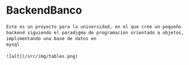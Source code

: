 # BackendBanco
    Este es un proyecto para la universidad, en el que cree un pequeño backend siguiendo el paradigma de programacion orientado a objetos, implimentando una base de datos en 
    mysql 

    ![alt](/src/img/tables.png)
